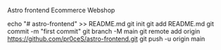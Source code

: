 Astro frontend Ecommerce Webshop

echo "# astro-frontend" >> README.md
git init
git add README.md
git commit -m "first commit"
git branch -M main
git remote add origin https://github.com/pr0ceS/astro-frontend.git
git push -u origin main